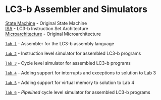 # LC3-b Assembler and Simulators

[State Machine](https://github.com/sidharthNair/LC3b-Assembler-and-Simulators/blob/main/statemachine.pdf) - Original State Machine<br />
[ISA](https://github.com/sidharthNair/LC3b-Assembler-and-Simulators/blob/main/isa.pdf) - LC3-b Instruction Set Architecture<br /> 
[Microarchitecture](https://github.com/sidharthNair/LC3b-Assembler-and-Simulators/blob/main/microarchitecture.pdf) - Original Microarchitecture<br />

[`lab 1`](https://github.com/sidharthNair/EE460N/tree/main/lab1) - Assembler for the LC3-b assembly language

[`lab 2`](https://github.com/sidharthNair/EE460N/tree/main/lab2) - Instruction level simulator for assembled LC3-b programs

[`lab 3`](https://github.com/sidharthNair/EE460N/tree/main/lab3) - Cycle level simulator for assembled LC3-b programs

[`lab 4`](https://github.com/sidharthNair/EE460N/tree/main/lab4) - Adding support for interrupts and exceptions to solution to Lab 3

[`lab 5`](https://github.com/sidharthNair/EE460N/tree/main/lab5) - Adding support for virtual memory to solution to Lab 4

[`lab 6`](https://github.com/sidharthNair/EE460N/tree/main/lab6) - _Pipelined_ cycle level simulator for assembled LC3-b programs
